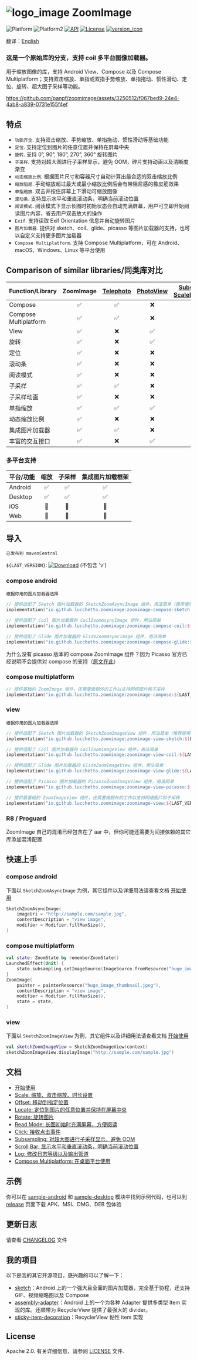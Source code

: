 # ![logo_image] ZoomImage

![Platform][platform_image]
![Platform2][platform_image2]
[![API][min_api_image]][min_api_link]
[![License][license_image]][license_link]
[![version_icon]][version_link]

翻译：[English](README.md)

### 这是一个原始库的分支，支持 coil 多平台图像加载器。

用于缩放图像的库，支持 Android View、Compose 以及 Compose
Multiplatform；支持双击缩放、单指或双指手势缩放、单指拖动、惯性滑动、定位、旋转、超大图子采样等功能。

https://github.com/panpf/zoomimage/assets/3250512/f067bed9-24e4-4ab8-a839-0731e155f4ef

## 特点

* `功能齐全`. 支持双击缩放、手势缩放、单指拖动、惯性滑动等基础功能
* `定位`. 支持定位到图片的任意位置并保持在屏幕中央
* `旋转`. 支持 0°, 90°, 180°, 270°, 360° 旋转图片
* `子采样`. 支持对超大图进行子采样显示，避免 OOM，碎片支持动画以及清晰度渐变
* `动态缩放比例`. 根据图片尺寸和容器尺寸自动计算出最合适的双击缩放比例
* `缩放阻尼`. 手动缩放超过最大或最小缩放比例后会有带阻尼感的橡皮筋效果
* `单指缩放`. 双击并按住屏幕上下滑动可缩放图像
* `滚动条`. 支持显示水平和垂直滚动条，明确当前滚动位置
* `阅读模式`. 阅读模式下显示长图时初始状态会自动充满屏幕，用户可立即开始阅读图片内容，省去用户双击放大的操作
* `Exif`. 支持读取 Exif Orientation 信息并自动旋转图片
* `图片加载器`. 提供对 sketch、coil、glide、picasso 等图片加载器的支持，也可以自定义支持更多图片加载器
* `Compose Multiplatform`. 支持 Compose Multiplatform，可在 Android、macOS、Windows、Linux 等平台使用

## Comparison of similar libraries/同类库对比

| Function/Library      | ZoomImage | [Telephoto] | [PhotoView] | [Subsampling<br/>ScaleImageView] |
|:----------------------|:---------:|:-----------:|:-----------:|:--------------------------------:|
| Compose               |     ✅     |      ✅      |      ❌      |                ❌                 |
| Compose Multiplatform |     ✅     |      ✅      |      ❌      |                ❌                 |
| View                  |     ✅     |      ❌      |      ✅      |                ✅                 |
| 旋转                    |     ✅     |      ❌      |      ✅      |                ❌                 |
| 定位                    |     ✅     |      ❌      |      ❌      |                ✅                 |
| 滚动条                   |     ✅     |      ❌      |      ❌      |                ❌                 |
| 阅读模式                  |     ✅     |      ❌      |      ❌      |                ❌                 |
| 子采样                   |     ✅     |      ✅      |      ❌      |                ✅                 |
| 子采样动画                 |     ✅     |      ❌      |      ❌      |                ❌                 |
| 单指缩放                  |     ✅     |      ✅      |      ✅      |                ✅                 |
| 动态缩放比例                |     ✅     |      ❌      |      ❌      |                ❌                 |
| 集成图片加载器               |     ✅     |      ✅      |      ❌      |                ❌                 |
| 丰富的交互接口               |     ✅     |      ❌      |      ✅      |                ✅                 |

### 多平台支持

| 平台/功能   | 缩放 | 子采样 | 集成图片加载框架 |
|:--------|:--:|:---:|:--------:|
| Android | ✅  |  ✅  |    ✅     |
| Desktop | ✅  |  ✅  |    ✅     |
| iOS     | 🚧 | 🚧  |    🚧    |
| Web     | 🚧 | 🚧  |    🚧    |

## 导入

`已发布到 mavenCentral`

`${LAST_VERSION}`: [![Download][version_icon]][version_link] (不包含 'v')

### compose android

`根据你用的图片加载器选择`

```kotlin
// 提供适配了 Sketch 图片加载器的 SketchZoomAsyncImage 组件，用法简单（推荐使用）
implementation("io.github.lucchetto.zoomimage:zoomimage-compose-sketch:${LAST_VERSION}")

// 提供适配了 Coil 图片加载器的 CoilZoomAsyncImage 组件，用法简单
implementation("io.github.lucchetto.zoomimage:zoomimage-compose-coil:${LAST_VERSION}")

// 提供适配了 Glide 图片加载器的 GlideZoomAsyncImage 组件，用法简单
implementation("io.github.lucchetto.zoomimage:zoomimage-compose-glide:${LAST_VERSION}")
```

为什么没有 picasso 版本的 compose ZoomImage 组件？因为 Picasso 官方已经说明不会提供对 compose
的支持（[原文在此](https://github.com/square/picasso/issues/2203#issuecomment-826444442)）

### compose multiplatform

```kotlin
// 提供基础的 ZoomImage 组件，还需要做额外的工作以支持网络图片和子采样
implementation("io.github.lucchetto.zoomimage:zoomimage-compose:${LAST_VERSION}")
```

### view

`根据你用的图片加载器选择`

```kotlin
// 提供适配了 Sketch 图片加载器的 SketchZoomImageView 组件，用法简单（推荐使用）
implementation("io.github.lucchetto.zoomimage:zoomimage-view-sketch:${LAST_VERSION}")

// 提供适配了 Coil 图片加载器的 CoilZoomImageView 组件，用法简单
implementation("io.github.lucchetto.zoomimage:zoomimage-view-coil:${LAST_VERSION}")

// 提供适配了 Glide 图片加载器的 GlideZoomImageView 组件，用法简单
implementation("io.github.lucchetto.zoomimage:zoomimage-view-glide:${LAST_VERSION}")

// 提供适配了 Picasso 图片加载器的 PicassoZoomImageView 组件，用法简单
implementation("io.github.lucchetto.zoomimage:zoomimage-view-picasso:${LAST_VERSION}")

// 提供最基础的 ZoomImageView 组件，还需要做额外的工作以支持网络图片和子采样
implementation("io.github.lucchetto.zoomimage:zoomimage-view:${LAST_VERSION}")
```

### R8 / Proguard

ZoomImage 自己的混淆已经包含在了 aar 中，但你可能还需要为间接依赖的其它库添加混淆配置

## 快速上手

### compose android

下面以 `SketchZoomAsyncImage`
为例，其它组件以及详细用法请查看文档 [开始使用](docs/wiki/getstarted_zh.md)

```kotlin
SketchZoomAsyncImage(
    imageUri = "http://sample.com/sample.jpg",
    contentDescription = "view image",
    modifier = Modifier.fillMaxSize(),
)
```

### compose multiplatform

```kotlin
val state: ZoomState by rememberZoomState()
LaunchedEffect(Unit) {
    state.subsampling.setImageSource(ImageSource.fromResource("huge_image.jpeg"))
}
ZoomImage(
    painter = painterResource("huge_image_thumbnail.jpeg"),
    contentDescription = "view image",
    modifier = Modifier.fillMaxSize(),
    state = state,
)
```

### view

下面以 `SketchZoomImageView`
为例，其它组件以及详细用法请查看文档 [开始使用](docs/wiki/getstarted_zh.md)

```kotlin
val sketchZoomImageView = SketchZoomImageView(context)
sketchZoomImageView.displayImage("http://sample.com/sample.jpg")
```

## 文档

* [开始使用](docs/wiki/getstarted_zh.md)
* [Scale: 缩放、双击缩放、时长设置](docs/wiki/scale_zh.md)
* [Offset: 移动到指定位置](docs/wiki/offset_zh.md)
* [Locate: 定位到图片的任意位置并保持在屏幕中央](docs/wiki/locate_zh.md)
* [Rotate: 旋转图片](docs/wiki/rotate_zh.md)
* [Read Mode: 长图初始时充满屏幕，方便阅读](docs/wiki/readmode_zh.md)
* [Click: 接收点击事件](docs/wiki/click_zh.md)
* [Subsampling: 对超大图进行子采样显示，避免 OOM](docs/wiki/subsampling_zh.md)
* [Scroll Bar: 显示水平和垂直滚动条，明确当前滚动位置](docs/wiki/scrollbar_zh.md)
* [Log: 修改日志等级以及输出管道](docs/wiki/log_zh.md)
* [Compose Multiplatform: 在桌面平台使用](docs/wiki/multiplatform_zh.md)

## 示例

你可以在 [sample-android](sample-android/src/main/java/com/github/panpf/zoomimage/sample/ui/examples)
和 [sample-desktop](sample-desktop/src/jvmMain/kotlin)
模块中找到示例代码，也可以到 [release](https://github.com/panpf/zoomimage/releases) 页面下载
APK、MSI、DMG、DEB 包体验

## 更新日志

请查看 [CHANGELOG](CHANGELOG_zh.md) 文件

## 我的项目

以下是我的其它开源项目，感兴趣的可以了解一下：

* [sketch](https://github.com/panpf/sketch)：Android 上的一个强大且全面的图片加载器，完全基于协程，还支持
  GIF、视频缩略图以及 Compose
* [assembly-adapter](https://github.com/panpf/assembly-adapter)：Android 上的一个为各种 Adapter 提供多类型
  Item 实现的库。还顺带为 RecyclerView 提供了最强大的 divider。
* [sticky-item-decoration](https://github.com/panpf/stickyitemdecoration)：RecyclerView 黏性 item 实现

## License

Apache 2.0. 有关详细信息，请参阅 [LICENSE](LICENSE.txt) 文件.

[logo_image]: docs/res/logo_mini.png

[platform_image]: https://img.shields.io/badge/Platform-Android-brightgreen.svg

[platform_image2]: https://img.shields.io/badge/Platform-ComposeMultiplatform-brightblue.svg

[license_image]: https://img.shields.io/badge/License-Apache%202-blue.svg

[license_link]: https://www.apache.org/licenses/LICENSE-2.0

[version_icon]: https://img.shields.io/maven-central/v/io.github.lucchetto.zoomimage/zoomimage-compose

[version_link]: https://repo1.maven.org/maven2/io/github/panpf/zoomimage/

[min_api_image]: https://img.shields.io/badge/AndroidAPI-16%2B-orange.svg

[min_api_link]: https://android-arsenal.com/api?level=16

[Telephoto]: https://github.com/saket/telephoto

[PhotoView]: https://github.com/Baseflow/PhotoView

[Subsampling<br/>ScaleImageView]: https://github.com/davemorrissey/subsampling-scale-image-view